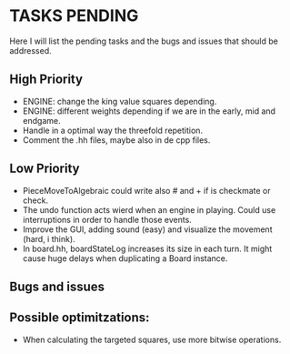 # TASKS PENDING

Here I will list the pending tasks and the bugs and issues that should be addressed.

## High Priority

* ENGINE: change the king value squares depending.
* ENGINE: different weights depending if we are in the early, mid and endgame.
* Handle in a optimal way the threefold repetition.
* Comment the .hh files, maybe also in de cpp files.

## Low Priority

* PieceMoveToAlgebraic could write also # and + if is checkmate or check.
* The undo function acts wierd when an engine in playing. Could use interruptions in order to handle those events.
* Improve the GUI, adding sound (easy) and visualize the movement (hard, i think).
* In board.hh, boardStateLog increases its size in each turn. It might cause huge delays when duplicating a Board instance.

## Bugs and issues

## Possible optimitzations:

* When calculating the targeted squares, use more bitwise operations.